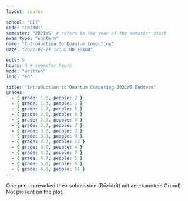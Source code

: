 ```yaml
---
layout: course

school: "CIT"
code: "IN2381"
semester: "2021WS" # refers to the year of the semester start
exam_type: "endterm"
name: "Introduction to Quantum Computing"
date: "2022-02-27 12:00:00 +0100"

ects: 5
hours: 4 # semester hours
mode: "written"
lang: "en"

title: "Introduction to Quantum Computing 2021WS Endterm"
grades:
  - { grade: 1.0, people: 2 }
  - { grade: 1.3, people: 1 }
  - { grade: 1.7, people: 5 }
  - { grade: 2.0, people: 6 }
  - { grade: 2.3, people: 4 }
  - { grade: 2.7, people: 7 }
  - { grade: 3.0, people: 7 }
  - { grade: 3.3, people: 9 }
  - { grade: 3.7, people: 12 }
  - { grade: 4.0, people: 4 }
  - { grade: 4.3, people: 7 }
  - { grade: 4.7, people: 5 }
  - { grade: 5.0, people: 6 }
  - { grade: 6.0, people: 51 }
---
```


One person revoked their submission (Rücktritt mit anerkanntem Grund). Not present on the plot.
